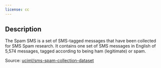 ```yaml
---
license: cc
---
```


## Description

The Spam SMS is a set of SMS-tagged messages that have been collected for SMS Spam research. It contains one set of SMS messages in English of 5,574 messages, tagged according to being ham (legitimate) or spam.

Source: [uciml/sms-spam-collection-dataset](https://www.kaggle.com/datasets/uciml/sms-spam-collection-dataset)